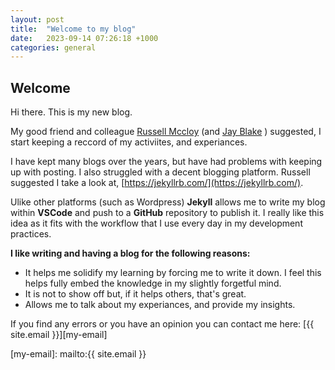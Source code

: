 ```yaml
---
layout: post
title:  "Welcome to my blog"
date:   2023-09-14 07:26:18 +1000
categories: general
---
```

## Welcome

Hi there. This is my new blog.

My good friend and colleague [Russell Mccloy](http://russellmccloy.github.io) (and [Jay Blake](https://www.linkedin.com/in/jay-blake-ev-chargers/) ) suggested, I start keeping a reccord of my activiites, and experiances.

I have kept many blogs over the years, but have had problems with keeping up with posting. I also struggled with a decent blogging platform. Russell suggested I take a look at, [https://jekyllrb.com/](https://jekyllrb.com/).

Ulike other platforms (such as Wordpress) **Jekyll** allows me to write my blog within **VSCode** and push to a **GitHub** repository to publish it. I really like this idea as it fits with the workflow that I use every day in my development practices.

**I like writing and having a blog for the following reasons:**

- It helps me solidify my learning by forcing me to write it down. I feel this helps fully embed the knowledge in my slightly forgetful mind.
- It is not to show off but, if it helps others, that's great.
- Allows me to talk about my experiances, and provide my insights.

If you find any errors or you have an opinion you can contact me here: [{{ site.email }}][my-email]

[my-email]: mailto:{{ site.email }}
